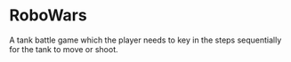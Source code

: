 # RoboWars
A tank battle game which the player needs to key in the steps sequentially for the tank to move or shoot.
